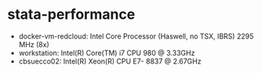# stata-performance

- docker-vm-redcloud: Intel Core Processor (Haswell, no TSX, IBRS) 2295 MHz (8x)
- workstation: Intel(R) Core(TM) i7 CPU         980  @ 3.33GHz
- cbsuecco02: Intel(R) Xeon(R) CPU E7- 8837  @ 2.67GHz


